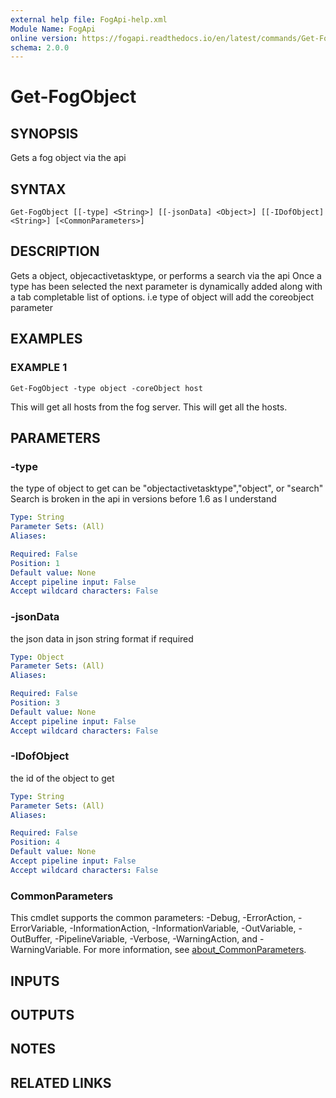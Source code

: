 ```yaml
---
external help file: FogApi-help.xml
Module Name: FogApi
online version: https://fogapi.readthedocs.io/en/latest/commands/Get-FogObject
schema: 2.0.0
---
```


# Get-FogObject

## SYNOPSIS
Gets a fog object via the api

## SYNTAX

```
Get-FogObject [[-type] <String>] [[-jsonData] <Object>] [[-IDofObject] <String>] [<CommonParameters>]
```

## DESCRIPTION
Gets a object, objecactivetasktype, or performs a search via the api
Once a type has been selected the next parameter is dynamically added
along with a tab completable list of options.
i.e type of object will add the coreobject parameter

## EXAMPLES

### EXAMPLE 1
```
Get-FogObject -type object -coreObject host
```

This will get all hosts from the fog server.
This will get all the hosts.

## PARAMETERS

### -type
the type of object to get can be "objectactivetasktype","object", or "search"
Search is broken in the api in versions before 1.6 as I understand

```yaml
Type: String
Parameter Sets: (All)
Aliases:

Required: False
Position: 1
Default value: None
Accept pipeline input: False
Accept wildcard characters: False
```

### -jsonData
the json data in json string format if required

```yaml
Type: Object
Parameter Sets: (All)
Aliases:

Required: False
Position: 3
Default value: None
Accept pipeline input: False
Accept wildcard characters: False
```

### -IDofObject
the id of the object to get

```yaml
Type: String
Parameter Sets: (All)
Aliases:

Required: False
Position: 4
Default value: None
Accept pipeline input: False
Accept wildcard characters: False
```

### CommonParameters
This cmdlet supports the common parameters: -Debug, -ErrorAction, -ErrorVariable, -InformationAction, -InformationVariable, -OutVariable, -OutBuffer, -PipelineVariable, -Verbose, -WarningAction, and -WarningVariable. For more information, see [about_CommonParameters](http://go.microsoft.com/fwlink/?LinkID=113216).

## INPUTS

## OUTPUTS

## NOTES

## RELATED LINKS
